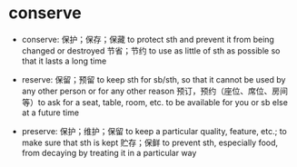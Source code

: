 # conserve

- conserve: 保护；保存；保藏 to protect sth and prevent it from being changed or destroyed 节省；节约 to use as little of sth as possible so that it lasts a long time

- reserve: 保留；预留 to keep sth for sb/sth, so that it cannot be used by any other person or for any other reason 预订，预约（座位、席位、房间等）to ask for a seat, table, room, etc. to be available for you or sb else at a future time

- preserve: 保护；维护；保留 to keep a particular quality, feature, etc.; to make sure that sth is kept 贮存；保鲜 to prevent sth, especially food, from decaying by treating it in a particular way
